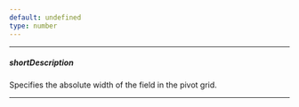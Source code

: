 ```yaml
---
default: undefined
type: number
---
```

---
##### shortDescription
Specifies the absolute width of the field in the pivot grid.

---
